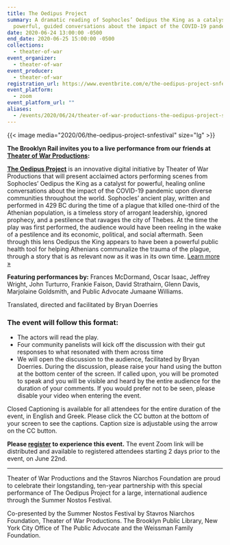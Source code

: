 ```yaml
---
title: The Oedipus Project
summary: A dramatic reading of Sophocles’ Oedipus the King as a catalyst for
  powerful, guided conversations about the impact of the COVID-19 pandemic
date: 2020-06-24 13:00:00 -0500
end_date: 2020-06-25 15:00:00 -0500
collections:
  - theater-of-war
event_organizer:
  - theater-of-war
event_producer:
  - theater-of-war
registration_url: https://www.eventbrite.com/e/the-oedipus-project-snfestival-registration-108463324724
event_platform:
  - zoom
event_platform_url: ""
aliases:
  - /events/2020/06/24/theater-of-war-productions-the-oedipus-project-snfestival/
---
```

{{< image media="2020/06/the-oedipus-project-snfestival" size="lg" >}}

**The Brooklyn Rail invites you to a live performance from our friends at [Theater of War Productions](https://theaterofwar.com):**

**[The Oedipus Project](https://theaterofwar.com/schedule/the-oedipus-project-snfestival)** is an innovative digital initiative by Theater of War Productions that will present acclaimed actors performing scenes from Sophocles’ Oedipus the King as a catalyst for powerful, healing online conversations about the impact of the COVID-19 pandemic upon diverse communities throughout the world. Sophocles’ ancient play, written and performed in 429 BC during the time of a plague that killed one-third of the Athenian population, is a timeless story of arrogant leadership, ignored prophecy, and a pestilence that ravages the city of Thebes. At the time the play was first performed, the audience would have been reeling in the wake of a pestilence and its economic, political, and social aftermath. Seen through this lens Oedipus the King appears to have been a powerful public health tool for helping Athenians communalize the trauma of the plague, through a story that is as relevant now as it was in its own time. [Learn more »](https://theaterofwar.com/schedule/the-oedipus-project-snfestival)

**Featuring performances by:** Frances McDormand, Oscar Isaac, Jeffrey Wright, John Turturro, Frankie Faison, David Strathairn, Glenn Davis, Marjolaine Goldsmith, and Public Advocate Jumaane Williams.

Translated, directed and facilitated by Bryan Doerries

### **The event will follow this format:**

* The actors will read the play.
* Four community panelists will kick off the discussion with their gut responses to what resonated with them across time
* We will open the discussion to the audience, facilitated by Bryan Doerries. During the discussion, please raise your hand using the button at the bottom center of the screen. If called upon, you will be promoted to speak and you will be visible and heard by the entire audience for the duration of your comments. If you would prefer not to be seen, please disable your video when entering the event.

Closed Captioning is available for all attendees for the entire duration of the event, in English and Greek. Please click the CC button at the bottom of your screen to see the captions. Caption size is adjustable using the arrow on the CC button.

**Please [register](https://www.eventbrite.com/e/the-oedipus-project-snfestival-registration-108463324724) to experience this event.** The event Zoom link will be distributed and available to registered attendees starting 2 days prior to the event, on June 22nd.

- - -

Theater of War Productions and the Stavros Niarchos Foundation are proud to celebrate their longstanding, ten-year partnership with this special performance of The Oedipus Project for a large, international audience through the Summer Nostos Festival.

Co-presented by the Summer Nostos Festival by Stavros Niarchos Foundation, Theater of War Productions. The Brooklyn Public Library, New York City Office of The Public Advocate and the Weissman Family Foundation.